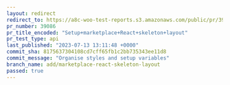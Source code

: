 ```yaml
---
layout: redirect
redirect_to: https://a8c-woo-test-reports.s3.amazonaws.com/public/pr/39086/api/index.html
pr_number: 39086
pr_title_encoded: "Setup+marketplace+React+skeleton+layout"
pr_test_type: api
last_published: "2023-07-13 13:11:48 +0000"
commit_sha: 8175637304108cd7cff65fb1c2bb735343ee11d8
commit_message: "Organise styles and setup variables"
branch_name: add/marketplace-react-skeleton-layout
passed: true
---
```

